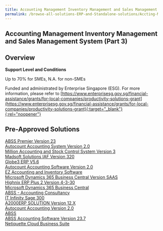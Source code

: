 ```yaml
---
title: Accounting Management Inventory Management and Sales Management System (Part 3)
permalink: /browse-all-solutions-ERP-and-Standalone-solutions/Accting-Mgmt--Inventory-Mgmt-and-Sales-Mgmt-System--Part-3-
---
```


## Accounting Management Inventory Management and Sales Management System (Part 3)
## Overview

**Support Level and Conditions**

Up to 70% for SMEs, N.A. for non-SMEs

Funded and administrated by Enterprise Singapore (ESG). For more information, please refer to
[https://www.enterprisesg.gov.sg/financial-assistance/grants/for-local-companies/productivity-solutions-grant](https://www.enterprisesg.gov.sg/financial-assistance/grants/for-local-companies/productivity-solutions-grant){:target="_blank"}{:rel="noopener"}

## Pre-Approved Solutions

<a href='/productivity-solutions-grant/solutionrepo/solution151' target='_blank'>ABSS Premier Version 23</a><br>
<a href='/productivity-solutions-grant/solutionrepo/solution1106' target='_blank'>Autocount Accounting System Version 2.0 </a><br>
<a href='/productivity-solutions-grant/solutionrepo/solution1147' target='_blank'>Million Accounting and Stock Control System Version 3</a><br>
<a href='/productivity-solutions-grant/solutionrepo/solution1178' target='_blank'>Madsoft Solutions IAF Version 320</a><br>
<a href='/productivity-solutions-grant/solutionrepo/solution1238' target='_blank'>Globe3 ERP V5.6</a><br>
<a href='/productivity-solutions-grant/solutionrepo/solution1355' target='_blank'>Autocount Accounting Software Version 2.0</a><br>
<a href='/productivity-solutions-grant/solutionrepo/solution1360' target='_blank'>EZ Accounting and Inventory Software</a><br>
<a href='/productivity-solutions-grant/solutionrepo/solution1397' target='_blank'>Microsoft Dynamics 365 Business Central Version SAAS</a><br>
<a href='/productivity-solutions-grant/solutionrepo/solution1516' target='_blank'>Highnix ERP Plus 2 Version 4-3-30</a><br>
<a href='/productivity-solutions-grant/solutionrepo/solution1971' target='_blank'>Microsoft Dynamics 365 Business Central</a><br>
<a href='/productivity-solutions-grant/solutionrepo/solution1989' target='_blank'>ABSS - Accounting Consultancy</a><br>
<a href='/productivity-solutions-grant/solutionrepo/solution2483' target='_blank'>IT Infinity Sage 300 </a><br>
<a href='/productivity-solutions-grant/solutionrepo/solution2628' target='_blank'>A2000ERP SOLUTION Version 12.X</a><br>
<a href='/productivity-solutions-grant/solutionrepo/solution2693' target='_blank'>Autocount Accounting Version 2.0</a><br>
<a href='/productivity-solutions-grant/solutionrepo/solution2742' target='_blank'>ABSS</a><br>
<a href='/productivity-solutions-grant/solutionrepo/solution2887' target='_blank'>ABSS Accounting Software Version 23.7</a><br>
<a href='/productivity-solutions-grant/solutionrepo/solution2925' target='_blank'>Netiquette Cloud Business Suite</a><br>
